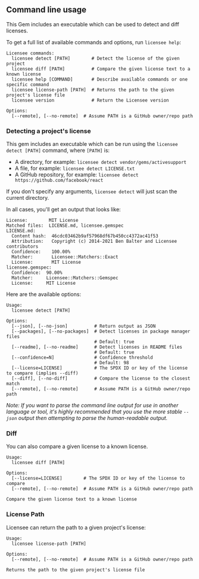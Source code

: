## Command line usage

This Gem includes an executable which can be used to detect and diff licenses.

To get a full list of available commands and options, run `licensee help`:

```
Licensee commands:
  licensee detect [PATH]        # Detect the license of the given project
  licensee diff [PATH]          # Compare the given license text to a known license
  licensee help [COMMAND]       # Describe available commands or one specific command
  licensee license-path [PATH]  # Returns the path to the given project's license file
  licensee version              # Return the Licensee version

Options:
  [--remote], [--no-remote]  # Assume PATH is a GitHub owner/repo path
```

### Detecting a project's license

This gem includes an executable which can be run using the `licensee detect [PATH]` command,
where `[PATH]` is:

* A directory, for example: `licensee detect vendor/gems/activesupport`
* A file, for example: `licensee detect LICENSE.txt`
* A GitHub repository, for example: `licensee detect https://github.com/facebook/react`

If you don't specify any arguments, `licensee detect` will just scan the current directory.

In all cases, you'll get an output that looks like:

```
License:        MIT License
Matched files:  LICENSE.md, licensee.gemspec
LICENSE.md:
  Content hash:  46cdc03462b9af57968df67b450cc4372ac41f53
  Attribution:   Copyright (c) 2014-2021 Ben Balter and Licensee contributors
  Confidence:    100.00%
  Matcher:       Licensee::Matchers::Exact
  License:       MIT License
licensee.gemspec:
  Confidence:  90.00%
  Matcher:     Licensee::Matchers::Gemspec
  License:     MIT License
```

Here are the available options:

```
Usage:
  licensee detect [PATH]

Options:
  [--json], [--no-json]          # Return output as JSON
  [--packages], [--no-packages]  # Detect licenses in package manager files
                                 # Default: true
  [--readme], [--no-readme]      # Detect licenses in README files
                                 # Default: true
  [--confidence=N]               # Confidence threshold
                                 # Default: 98
  [--license=LICENSE]            # The SPDX ID or key of the license to compare (implies --diff)
  [--diff], [--no-diff]          # Compare the license to the closest match
  [--remote], [--no-remote]      # Assume PATH is a GitHub owner/repo path
```

*Note: If you want to parse the command line output for use in another language or tool, it's highly recommended that you use the more stable `--json` output then attempting to parse the human-readable output.*

### Diff

You can also compare a given license to a known license.

```
Usage:
  licensee diff [PATH]

Options:
  [--license=LICENSE]        # The SPDX ID or key of the license to compare
  [--remote], [--no-remote]  # Assume PATH is a GitHub owner/repo path

Compare the given license text to a known license
```

### License Path

Licensee can return the path to a given project's license:

```
Usage:
  licensee license-path [PATH]

Options:
  [--remote], [--no-remote]  # Assume PATH is a GitHub owner/repo path

Returns the path to the given project's license file
```
